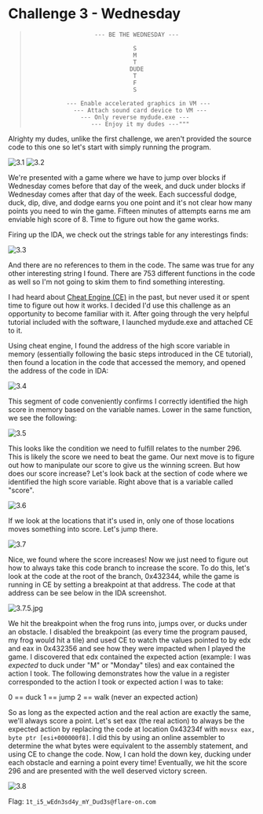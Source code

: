 # Challenge 3 - Wednesday
>                        --- BE THE WEDNESDAY ---
>
>                                   S
>                                   M
>                                   T
>                                  DUDE
>                                   T
>                                   F
>                                   S
>
>                --- Enable accelerated graphics in VM ---
>                  --- Attach sound card device to VM ---
>                    --- Only reverse mydude.exe ---
>                       --- Enjoy it my dudes ---"""

Alrighty my dudes, unlike the first challenge, we aren't provided the source code to this one so let's start with simply running the program.

![3.1](https://imgur.com/LCYD9pL.jpg)
![3.2](https://imgur.com/gLoGAe3.jpg)

We're presented with a game where we have to jump over blocks if Wednesday comes before that day of the week, and duck under blocks if Wednesday comes after that day of the week. Each successful dodge, duck, dip, dive, and dodge earns you one point and it's not clear how many points you need to win the game. Fifteen minutes of attempts earns me am enviable high score of 8. Time to figure out how the game works.

Firing up the IDA, we check out the strings table for any interestings finds:

![3.3](https://imgur.com/pX8Xqk2.jpg)

And there are no references to them in the code. The same was true for any other interesting string I found. There are 753 different functions in the code as well so I'm not going to skim them to find something interesting.

I had heard about [Cheat Engine (CE)](https://cheatengine.org/) in the past, but never used it or spent time to figure out how it works. I decided I'd use this challenge as an opportunity to become familiar with it. After going through the very helpful tutorial included with the software, I launched mydude.exe and attached CE to it.

Using cheat engine, I found the address of the high score variable in memory (essentially following the basic steps introduced in the CE tutorial), then found a location in the code that accessed the memory, and opened the address of the code in IDA:

![3.4](https://imgur.com/qOA4x4B.jpg)

This segment of code conveniently confirms I correctly identified the high score in memory based on the variable names. Lower in the same function, we see the following:

![3.5](https://imgur.com/tOR6KQR.jpg)

This looks like the condition we need to fulfill relates to the number 296. This is likely the score we need to beat the game. Our next move is to figure out how to manipulate our score to give us the winning screen. But how does our score increase? Let's look back at the section of code where we identified the high score variable. Right above that is a variable called "score". 

![3.6](https://imgur.com/GD8LUlA.jpg)

If we look at the locations that it's used in, only one of those locations moves something into score. Let's jump there.

![3.7](https://imgur.com/TG2b80g.jpg)

Nice, we found where the score increases! Now we just need to figure out how to always take this code branch to increase the score. To do this, let's look at the code at the root of the branch, 0x432344, while the game is running in CE by setting a breakpoint at that address. The code at that address can be see below in the IDA screenshot.

![3.7.5.jpg](https://imgur.com/BhX0TiV.jpg)

We hit the breakpoint when the frog runs into, jumps over, or ducks under an obstacle. I disabled the breakpoint (as every time the program paused, my frog would hit a tile) and used CE to watch the values pointed to by edx and eax in 0x432356 and see how they were impacted when I played the game. I discovered that edx contained the expected action (example: I was _expected_ to duck under "M" or "Monday" tiles) and eax contained the action I took. The following demonstrates how the value in a register corresponded to the action I took or expected action I was to take:

0 == duck
1 == jump
2 == walk (never an expected action)

So as long as the expected action and the real action are exactly the same, we'll always score a point. Let's set eax (the real action) to always be the expected action by replacing the code at location 0x43234f with `movsx eax, byte ptr [esi+000000f8]`. I did this by using an online assembler to determine the what bytes were equivalent to the assembly statement, and using CE to change the code. Now, I can hold the down key, ducking under each obstacle and earning a point every time! Eventually, we hit the score 296 and are presented with the well deserved victory screen.

![3.8](https://imgur.com/B1VafDK.jpg)

Flag: `1t_i5_wEdn3sd4y_mY_Dud3s@flare-on.com`